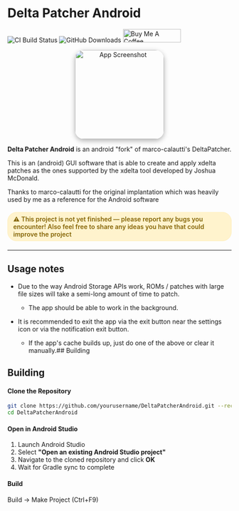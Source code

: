 # Delta Patcher Android
![CI Build Status](https://github.com/innixunix/DeltaPatcherAndroid/actions/workflows/build.yml/badge.svg)
![GitHub Downloads](https://img.shields.io/github/downloads/innixunix/DeltaPatcherAndroid/total?logo=github&label=GitHub%20Downloads) 
<a href="https://www.buymeacoffee.com/innixunix" target="_blank"><img src="https://cdn.buymeacoffee.com/buttons/default-orange.png" alt="Buy Me A Coffee" height="30" width="130"></a>

<p align="center">
  <img src="https://github.com/user-attachments/assets/b752635a-7281-4de6-956c-9e0cd78552c5" 
       alt="App Screenshot" 
       width="200" 
       style="border-radius:20px; box-shadow:0 4px 12px rgba(0,0,0,0.3);" />
</p>

**Delta Patcher Android** is an android "fork" of marco-calautti's DeltaPatcher.

This is an (android) GUI software that is able to create and apply xdelta patches as the ones supported by the xdelta tool developed by Joshua McDonald.

Thanks to marco-calautti for the original implantation  which was heavily used by me as a reference for the Android software


<div style="display:inline-block; background:#fff3cd; color:#856404; border:1px solid #ffeeba; border-radius:20px; padding:6px 12px; font-weight:600; font-size:14px; margin:6px 0;">
⚠️ This project is not yet finished — please report any bugs you encounter! Also feel free to share any ideas you have that could improve the project
</div>

---------------------------------
## Usage notes

- Due to the way Android Storage APIs work, ROMs / patches with large file sizes will take a semi-long amount of time to patch.

  - The app should be able to work in the background.

- It is recommended to exit the app via the exit button near the settings icon or via the notification exit button.

  - If the app's cache builds up, just do one of the above or clear it manually.## Building

## Building

#### Clone the Repository
```bash
git clone https://github.com/yourusername/DeltaPatcherAndroid.git --recursive
cd DeltaPatcherAndroid
```

#### Open in Android Studio
1. Launch Android Studio
2. Select **"Open an existing Android Studio project"**
3. Navigate to the cloned repository and click **OK**
4. Wait for Gradle sync to complete

#### Build 
Build → Make Project (Ctrl+F9)
